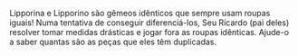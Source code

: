 Lipporina e Lipporino são gêmeos idênticos que sempre usam roupas iguais! Numa tentativa de conseguir diferenciá-los, Seu Ricardo (pai deles) resolver tomar medidas drásticas e jogar fora as roupas idênticas. Ajude-o a saber quantas são as peças que eles têm duplicadas.
